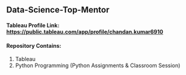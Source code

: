 ## Data-Science-Top-Mentor
#### Tableau Profile Link: https://public.tableau.com/app/profile/chandan.kumar6910
#### Repository Contains: 
  1. Tableau
  2. Python Programming (Python Assignments & Classroom Session)
